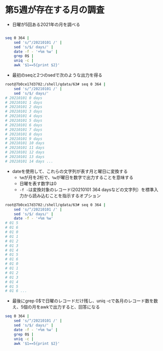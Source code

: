 
# 第5週が存在する月の調査

- 日曜が5回ある2021年の月を調べる

```bash

seq 0 364 |
    sed 's/^/20210101 /' |
    sed 's/$/ days/' |
    date -f - '+%m %w' |
    grep 0$ |
    uniq -c |
    awk '$1==5{print $2}'

```

- 最初のseqと2つのsedで次のような出力を得る

```bash
root@7b0ce17d3702:/shell/qdata/63# seq 0 364 |
    sed 's/^/20210101 /' |
    sed 's/$/ days/'
# 20210101 0 days
# 20210101 1 days
# 20210101 2 days
# 20210101 3 days
# 20210101 4 days
# 20210101 5 days
# 20210101 6 days
# 20210101 7 days
# 20210101 8 days
# 20210101 9 days
# 20210101 10 days
# 20210101 11 days
# 20210101 12 days
# 20210101 13 days
# 20210101 14 days ...
```

- dateを使用して、これらの文字列が表す月と曜日に変換する
  - `%m`が月を2桁で、`%w`が曜日を数字で出力することを意味する
  - 日曜を表す数字は0
  - `-f -`は変換対象のレコード(20210101 364 daysなどの文字列）を標準入力から読み込むことを指示するオプション

```bash
root@7b0ce17d3702:/shell/qdata/63# seq 0 364 |
    sed 's/^/20210101 /' |
    sed 's/$/ days/' |
    date -f - '+%m %w'
# 01 5
# 01 6
# 01 0
# 01 1
# 01 2
# 01 3
# 01 4
# 01 5
# 01 6
# 01 0
# 01 1
# 01 2
# 01 3
# 01 4
# 01 5
# 01 6 ...
```

- 最後にgrep 0$で日曜のレコードだけ残し、uniq -cで各月のレコード数を数え、5個の月をawkで出力すると、回答になる

```bash
seq 0 364 |
    sed 's/^/20210101 /' |
    sed 's/$/ days/' |
    date -f - '+%m %w' |
    grep 0$ |
    uniq -c |
    awk '$1==5{print $2}'
```
